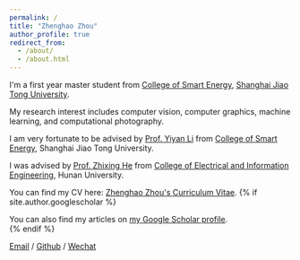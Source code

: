 ```yaml
---
permalink: /
title: "Zhenghao Zhou"
author_profile: true
redirect_from: 
  - /about/
  - /about.html
---
```


I'm a first year master student from [College of Smart Energy](https://en.senergy.sjtu.edu.cn/), [Shanghai Jiao Tong University](https://en.sjtu.edu.cn/).

My research interest includes computer vision, computer graphics, machine learning, and computational photography.

I am very fortunate to be advised by [Prof. Yiyan Li](https://www.senergy.sjtu.edu.cn/index/ziyoushizi/52.html) from [College of Smart Energy](https://en.senergy.sjtu.edu.cn/), Shanghai Jiao Tong University. 

I was advised by [Prof. Zhixing He](https://eeit.hnu.edu.cn/info/1568/8182.htm) from [College of Electrical and Information Engineering](https://eeit.hnu.edu.cn/), Hunan University.

You can find my CV here: [Zhenghao Zhou's Curriculum Vitae](../assets/CV-zzh-250721.pdf).
{% if site.author.googlescholar %}
  <div class="wordwrap">You can also find my articles on <a href="{{site.author.googlescholar}}">my Google Scholar profile</a>.</div>
{% endif %}


[Email](mailto:Zhenghao.Zhou@sjtu.edu.cn)  / 
[Github](https://github.com/ZachariahZhou) / 
[Wechat](../images/Wechat.png)
